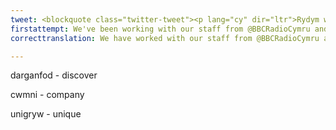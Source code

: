 ```yaml
---
tweet: <blockquote class="twitter-tweet"><p lang="cy" dir="ltr">Rydym wedi gweithio gyda’n staff yn <a href="https://twitter.com/BBCRadioCymru?ref_src=twsrc%5Etfw">@BBCRadioCymru</a> a <a href="https://twitter.com/BBCCymruFyw?ref_src=twsrc%5Etfw">@BBCCymruFyw</a> ynghyd â chwmnïau annibynnol dros y ddwy flynedd diwethaf i greu nifer fawr o bodlediadau unigryw yn y Gymraeg. Mae ‘na gyfoeth o gynnwys bellach ar <a href="https://twitter.com/BBCSounds?ref_src=twsrc%5Etfw">@BBCSounds</a> sydd werth ei ddarganfod. 👍🏴󠁧󠁢󠁷󠁬󠁳󠁿 <a href="https://t.co/962Y08991Y">pic.twitter.com/962Y08991Y</a></p>&mdash; Rhuanedd Richards (@Rhuanedd) <a href="https://twitter.com/Rhuanedd/status/1282052005691895809?ref_src=twsrc%5Etfw">July 11, 2020</a></blockquote> <script async src="https://platform.twitter.com/widgets.js" charset="utf-8"></script>
firstattempt: We've been working with our staff from @BBCRadioCymru and @BBCCymruFyw  ... independent ... over the last two years to create a large number of Welsh only podcasts. ... content now on @BBCSounds 
correcttranslation: We have worked with our staff from @BBCRadioCymru and @BBCCymruFyw together with indepenent companies over the last two years to create a large number of unique podcasts in Welsh. There's a wealth of content now on @BBCSounds worth discovering.

---
```


darganfod - discover

cwmni - company

unigryw - unique




